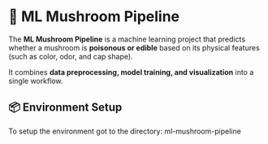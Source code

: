 # 🍄 ML Mushroom Pipeline

The **ML Mushroom Pipeline** is a machine learning project that predicts whether a mushroom is **poisonous or edible** based on its physical features (such as color, odor, and cap shape).  

It combines **data preprocessing, model training, and visualization** into a single workflow.

## 📦 Environment Setup

To setup the environment got to the directory: ml-mushroom-pipeline 
